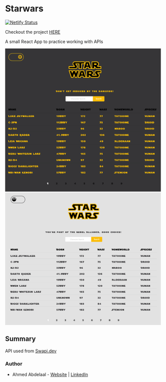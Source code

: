 # Starwars

[![Netlify Status](https://api.netlify.com/api/v1/badges/64fbc23c-c0f3-4569-9792-c2ad76dd861e/deploy-status)](https://app.netlify.com/sites/aa-starwars/deploys)

Checkout the project [HERE](https://aa-starwars.netlify.app/)

A small React App to practice working with APIs

![image](src/assets/images/starwars_dark.png)
![image](src/assets/images/starwars_light.png)

## Summary

API used from [Swapi.dev](https://swapi.dev/)

### Author

- Ahmed Abdelaal - [Website](https://aa-dev.io/) | [LinkedIn](https://www.linkedin.com/feed/)
